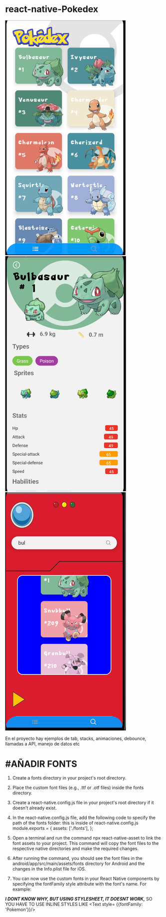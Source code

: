 # react-native-Pokedex

![Muestra 1](https://raw.githubusercontent.com/gilgonzalez/react-native-Pokedex/main/asset/Captura.PNG)
![Muestra 2](https://raw.githubusercontent.com/gilgonzalez/react-native-Pokedex/main/asset/Captura1.PNG)
![Muestra 3](https://raw.githubusercontent.com/gilgonzalez/react-native-Pokedex/main/asset/Captura2.PNG)

En el proyecto hay ejemplos de tab, stacks, animaciones, debounce, llamadas a API, manejo de datos etc

#AÑADIR FONTS 
===============
1. Create a fonts directory in your project's root directory.
2. Place the custom font files (e.g., .ttf or .otf files) inside the fonts directory.
3. Create a react-native.config.js file in your project's root directory if it doesn't already exist.
4. In the react-native.config.js file, add the following code to specify the path of the fonts folder:
  this is inside of react-native.config.js
  module.exports = {
  assets: ['./fonts'],
};

5. Open a terminal and run the command npx react-native-asset to link the font assets to your project. This command will copy the font files to the respective native directories and make the required changes.
6. After running the command, you should see the font files in the android/app/src/main/assets/fonts directory for Android and the changes in the Info.plist file for iOS.
7. You can now use the custom fonts in your React Native components by specifying the fontFamily style attribute with the font's name. For example:

***I DONT KNOW WHY, BUT USING STYLESHEET, IT DOESNT WORK,*** SO YOU HAVE TO USE INLINE STYLES LIKE <Text style= {{fontFamily: 'Pokemon'}}/>
